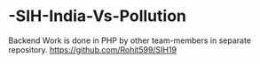 # -SIH-India-Vs-Pollution
Backend Work is done in PHP by other team-members in separate repository.
https://github.com/Rohit599/SIH19
